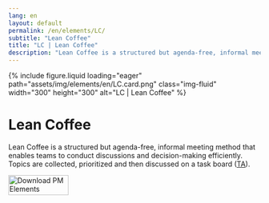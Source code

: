 ```yaml
---
lang: en
layout: default
permalink: /en/elements/LC/
subtitle: "Lean Coffee"
title: "LC | Lean Coffee"
description: "Lean Coffee is a structured but agenda-free, informal meeting method that enables teams to conduct discussions and decision-making efficiently. Topics are collected, prioritized and then discussed on a task board ([TA](pm-elements://host/element/TA))."
---
```


{% include figure.liquid loading="eager" path="assets/img/elements/en/LC.card.png" class="img-fluid" width="300" height="300" alt="LC | Lean Coffee" %}

# Lean Coffee

Lean Coffee is a structured but agenda-free, informal meeting method that enables teams to conduct discussions and decision-making efficiently. Topics are collected, prioritized and then discussed on a task board ([TA](pm-elements://host/element/TA)).

<a href="https://apps.apple.com/app/apple-store/id6738084498?pt=127441684&ct=website&mt=8">
  <img src="{{ "assets/img/en/appstore.png" | relative_url }}" width="120" height="40" alt="Download PM Elements">
</a>
